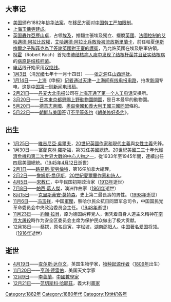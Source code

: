 ## 大事记

  - [美国](../Page/美国.md "wikilink")颁布1882年[排华法案](https://zh.wikipedia.org/wiki/排华法案 "wikilink")，在[移民](../Page/移民.md "wikilink")方面对[中国](https://zh.wikipedia.org/wiki/中国 "wikilink")[劳工严加限制](https://zh.wikipedia.org/wiki/劳工 "wikilink")。
  - [上海玉佛寺建成](../Page/玉佛寺_\(上海\).md "wikilink")。
  - [英国轟炸](https://zh.wikipedia.org/wiki/英国 "wikilink")[亞歷山卓](https://zh.wikipedia.org/wiki/亞歷山卓 "wikilink")，占领[埃及](../Page/埃及.md "wikilink")，推翻主張埃及獨立、擺脫[英國](https://zh.wikipedia.org/wiki/英國 "wikilink")、[法國控制的](https://zh.wikipedia.org/wiki/法國 "wikilink")[艾哈邁德·阿拉比政權](https://zh.wikipedia.org/wiki/艾哈邁德·阿拉比 "wikilink")，[艾哈邁德·阿拉比兵敗後被流放](https://zh.wikipedia.org/wiki/艾哈邁德·阿拉比 "wikilink")[斯里蘭卡](../Page/斯里蘭卡.md "wikilink")，前任帕夏[伊斯梅爾之子陶菲克為了答謝英國對王室的護衛](https://zh.wikipedia.org/wiki/伊斯梅爾 "wikilink")，乃允許英國在埃及駐軍佔領。
  - [柯霍](https://zh.wikipedia.org/wiki/柯霍 "wikilink")（Robert Koch）首先由[肺结核病人痰中发现了结核](https://zh.wikipedia.org/wiki/肺结核 "wikilink")[杆菌并且证实](https://zh.wikipedia.org/wiki/杆菌 "wikilink")[结核病](../Page/结核病.md "wikilink")的[病原是](https://zh.wikipedia.org/wiki/病原 "wikilink")[结核杆菌](https://zh.wikipedia.org/wiki/结核杆菌 "wikilink")。
  - [电话](../Page/电话.md "wikilink")线开始采用[双绞线](../Page/双绞线.md "wikilink")。
  - [1月3日](../Page/1月3日.md "wikilink")（清[光绪](../Page/光绪.md "wikilink")七年十一月十四日）——[张之洞](../Page/张之洞.md "wikilink")任[山西](https://zh.wikipedia.org/wiki/山西 "wikilink")[巡抚](https://zh.wikipedia.org/wiki/巡抚 "wikilink")。
  - [1月14日](../Page/1月14日.md "wikilink")——[上海](https://zh.wikipedia.org/wiki/上海 "wikilink")《申报》[记者通过](https://zh.wikipedia.org/wiki/记者 "wikilink")[天津](https://zh.wikipedia.org/wiki/天津 "wikilink")—[上海间](https://zh.wikipedia.org/wiki/上海 "wikilink")[有线电报电路](https://zh.wikipedia.org/wiki/有线电报 "wikilink")，拍发[新闻](../Page/新闻.md "wikilink")专电，这是[中国第一则](https://zh.wikipedia.org/wiki/中国 "wikilink")[新闻](../Page/新闻.md "wikilink")[电讯稿](https://zh.wikipedia.org/wiki/电讯稿 "wikilink")。
  - [2月21日](../Page/2月21日.md "wikilink")——[丹麦](https://zh.wikipedia.org/wiki/丹麦 "wikilink")[大北](https://zh.wikipedia.org/wiki/大北电报公司 "wikilink")[电报](../Page/电报.md "wikilink")公司在[上海开通了第一个人工](https://zh.wikipedia.org/wiki/上海 "wikilink")[电话](../Page/电话.md "wikilink")交换所。
  - [3月20日](../Page/3月20日.md "wikilink")——[日本](../Page/日本.md "wikilink")[東京都恩賜上野動物園開園](https://zh.wikipedia.org/wiki/東京都恩賜上野動物園 "wikilink")，是日本最早的動物園。
  - [5月20日](../Page/5月20日.md "wikilink")——[德意志帝國](../Page/德意志帝國.md "wikilink")、[奧匈帝國和](https://zh.wikipedia.org/wiki/奧匈帝國 "wikilink")[義大利王國](https://zh.wikipedia.org/wiki/義大利王國 "wikilink")[三國同盟](../Page/三國同盟.md "wikilink")條約。
  - [5月22日](../Page/5月22日.md "wikilink")——[朝鲜与](https://zh.wikipedia.org/wiki/朝鮮王朝 "wikilink")[美国](../Page/美国.md "wikilink")签订[不平等条约](../Page/不平等条约.md "wikilink")《[朝美修好条约](https://zh.wikipedia.org/wiki/朝美修好条约 "wikilink")》。

## 出生

  - [1月25日](../Page/1月25日.md "wikilink")——[維吉尼亞·吳爾夫](https://zh.wikipedia.org/wiki/維吉尼亞·吳爾夫 "wikilink")，[20世紀](https://zh.wikipedia.org/wiki/20世紀 "wikilink")[英國](https://zh.wikipedia.org/wiki/英國 "wikilink")[作家和](https://zh.wikipedia.org/wiki/作家 "wikilink")[現代主義](../Page/現代主義.md "wikilink")與[女性主義](../Page/女性主義.md "wikilink")先鋒。
  - [1月30日](../Page/1月30日.md "wikilink")——[富蘭克林·羅斯福](https://zh.wikipedia.org/wiki/富蘭克林·德拉諾·羅斯福 "wikilink")，第32任[美國總統](https://zh.wikipedia.org/wiki/美國總統 "wikilink")。[20世紀美國二三十年代經濟危機和](https://zh.wikipedia.org/wiki/20世紀 "wikilink")[第二次世界大戰的中心人物之一](https://zh.wikipedia.org/wiki/第二次世界大戰 "wikilink")，從1933年至1945年間，連續出任四屆美國總統。（[1945年](../Page/1945年.md "wikilink")[4月12日](../Page/4月12日.md "wikilink")逝世）
  - [2月1日](../Page/2月1日.md "wikilink")——[路易斯·聖勞倫特](https://zh.wikipedia.org/wiki/路易斯·聖勞倫特 "wikilink")，第16任加拿大總理。
  - [2月2日](../Page/2月2日.md "wikilink")——[詹姆斯·喬伊斯](https://zh.wikipedia.org/wiki/詹姆斯·喬伊斯 "wikilink")，[20世紀](https://zh.wikipedia.org/wiki/20世紀 "wikilink")[愛爾蘭](https://zh.wikipedia.org/wiki/愛爾蘭 "wikilink")[作家和](https://zh.wikipedia.org/wiki/作家 "wikilink")[詩人](https://zh.wikipedia.org/wiki/詩人 "wikilink")。
  - [4月5日](../Page/4月5日.md "wikilink")——[宋教仁](../Page/宋教仁.md "wikilink")，中华民国初期政治家（[1913年](../Page/1913年.md "wikilink")逝世）
  - [7月8日](https://zh.wikipedia.org/wiki/7月8日 "wikilink")——[帕西·葛人傑](../Page/帕西·葛人傑.md "wikilink")，澳洲作曲家（[1961年](../Page/1961年.md "wikilink")逝世）
  - [8月15日](../Page/8月15日.md "wikilink")——[克里斯蒂安·莫特森](../Page/克里斯蒂安·莫特森.md "wikilink")，史上第二最長壽的男性。（[1998年](../Page/1998年.md "wikilink")逝世）
  - [11月6日](../Page/11月6日.md "wikilink")——[冯玉祥](../Page/冯玉祥.md "wikilink")，中国[軍閥](https://zh.wikipedia.org/wiki/軍閥 "wikilink")，察哈尔民众抗日同盟军总司令，中国国民党革命委员会中央政治委员会主任。（[1948年](../Page/1948年.md "wikilink")逝世）
  - [11月23日](../Page/11月23日.md "wikilink")——[約翰·拉貝](https://zh.wikipedia.org/wiki/約翰·拉貝 "wikilink")，原为德国纳粹党人，但凭着自身人道主义精神在[南京大屠殺](../Page/南京大屠殺.md "wikilink")時作为安全区委员会主席为保护民众做出了极大贡献。
  - [12月18日](../Page/12月18日.md "wikilink")——[蔡锷](../Page/蔡锷.md "wikilink")，原名艮寅，字松坡，[湖南](https://zh.wikipedia.org/wiki/湖南 "wikilink")[邵阳人](https://zh.wikipedia.org/wiki/邵阳 "wikilink")。[中国著名爱国](https://zh.wikipedia.org/wiki/中国 "wikilink")[将领](https://zh.wikipedia.org/wiki/将领 "wikilink")。（[1916年](../Page/1916年.md "wikilink")逝世）

## 逝世

  - [4月19日](../Page/4月19日.md "wikilink")——[查尔斯·达尔文](../Page/查尔斯·达尔文.md "wikilink")，英国生物学家，[物种起源](../Page/物种起源.md "wikilink")[作者](https://zh.wikipedia.org/wiki/作者 "wikilink")（[1809年](../Page/1809年.md "wikilink")出生）
  - [11月20日](../Page/11月20日.md "wikilink")——[亨利·德雷伯](../Page/亨利·德雷伯.md "wikilink")，美国天文学家
  - [12月9日](../Page/12月9日.md "wikilink")——[李善蘭](https://zh.wikipedia.org/wiki/李善蘭 "wikilink")，[中國](../Page/中國.md "wikilink")[數學家](https://zh.wikipedia.org/wiki/數學家 "wikilink")
  - [12月21日](../Page/12月21日.md "wikilink")——[范切斯科·哈耶茲](https://zh.wikipedia.org/wiki/范切斯科·哈耶茲 "wikilink")，義大利[畫家](https://zh.wikipedia.org/wiki/畫家 "wikilink")

[Category:1882年](https://zh.wikipedia.org/wiki/Category:1882年 "wikilink") [Category:1880年代](https://zh.wikipedia.org/wiki/Category:1880年代 "wikilink") [Category:19世纪各年](https://zh.wikipedia.org/wiki/Category:19世纪各年 "wikilink")